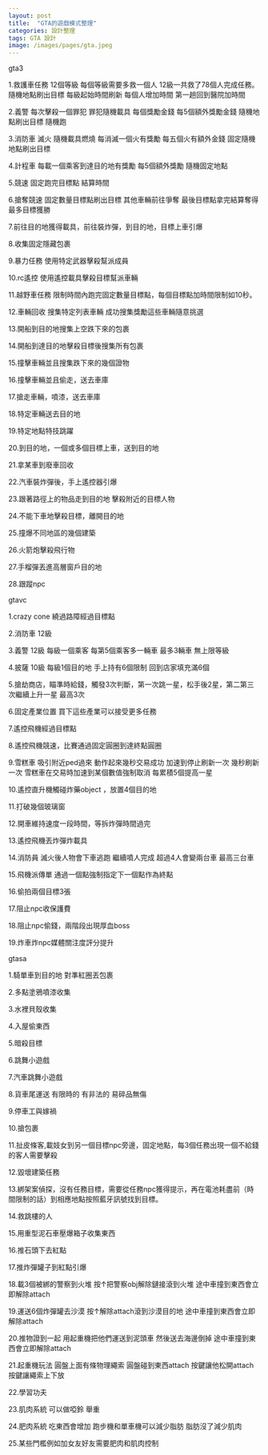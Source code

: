 ```yaml
---
layout: post
title:  "GTA的遊戲模式整理"
categories: 設計整理
tags: GTA 設計
image: /images/pages/gta.jpeg
---
```


gta3

1.救護車任務 12個等級 每個等級需要多救一個人 12級一共救了78個人完成任務。隨機地點刷出目標 每級起始時間刷新 每個人增加時間 第一趟回到醫院加時間
  
2.義警 每次擊殺一個罪犯 罪犯隨機載具 每個獎勵金錢 每5個額外獎勵金錢 隨機地點刷出目標 隨機跑
  
3.消防車 滅火 隨機載具燃燒 每消滅一個火有獎勵 每五個火有額外金錢 固定隨機地點刷出目標
  
4.計程車 每載一個乘客到達目的地有獎勵 每5個額外獎勵 隨機固定地點
  
5.競速 固定跑完目標點 結算時間
  
6.搶奪競速 固定數量目標點刷出目標 其他車輛前往爭奪 最後目標點拿完結算奪得最多目標獲勝
  
7.前往目的地獲得載具，前往裝炸彈，到目的地，目標上車引爆
  
8.收集固定隱藏包裹
  
9.暴力任務 使用特定武器擊殺幫派成員
  
10.rc遙控 使用遙控載具擊殺目標幫派車輛
  
11.越野車任務 限制時間內跑完固定數量目標點，每個目標點加時間限制如10秒。
  
12.車輛回收 搜集特定列表車輛 成功搜集獎勵這些車輛隨意挑選
  
13.開船到目的地搜集上空跌下來的包裹
  
14.開船到達目的地擊殺目標後搜集所有包裹
  
15.撞擊車輛並且搜集跌下來的幾個證物
  
16.撞擊車輛並且偷走，送去車庫
  
17.搶走車輛，噴漆，送去車庫
  
18.特定車輛送去目的地
  
19.特定地點特技跳躍
  
20.到目的地，一個或多個目標上車，送到目的地
  
21.拿某車到廢車回收
  
22.汽車裝炸彈後，手上遙控器引爆
  
23.跟著路徑上的物品走到目的地 擊殺附近的目標人物
  
24.不能下車地擊殺目標，離開目的地
  
25.撞爆不同地區的幾個建築
  
26.火箭炮擊殺飛行物
  
27.手榴彈丟進高層窗戶目的地
  
28.跟蹤npc
  
gtavc
  
1.crazy cone 繞過路障經過目標點
  
2.消防車 12級 
  
3.義警 12級 每級一個乘客 每第5個乘客多一輛車 最多3輛車 無上限等級
  
4.披薩 10級 每級1個目的地 手上持有6個限制  回到店家填充滿6個
  
5.搶劫商店，瞄準時給錢，觸發3次判斷，第一次跳一星，松手後2星，第二第三次繼續上升一星 最高3次
  
6.固定產業位置 買下這些產業可以接受更多任務
  
7.遙控飛機經過目標點
  
8.遙控飛機競速，比賽通過固定圓圈到達終點圓圈
  
9.雪糕車 吸引附近ped過來 動作起來幾秒交易成功 加速到停止刷新一次 幾秒刷新一次 雪糕車在交易時加速到某個數值強制取消 每累積5個提高一星
  
10.遙控直升機觸碰炸藥object ，放置4個目的地
  
11.打破幾個玻璃窗
  
12.開車維持速度一段時間，等拆炸彈時間過完
  
13.遙控飛機丟炸彈炸載具
  
14.消防員 滅火後人物會下車逃跑 繼續噴人完成 超過4人會變兩台車 最高三台車
  
15.飛機派傳單 通過一個點強制指定下一個點作為終點
  
16.偷拍兩個目標3張
  
17.阻止npc收保護費
  
18.阻止npc偷錢，兩階段出現厚血boss
  
19.炸車炸npc媒體關注度評分提升
  
gtasa
  
1.騎單車到目的地 對準紅圈丟包裹
  
2.多點塗鴉噴漆收集
  
3.水裡貝殼收集
  
4.入屋偷東西
  
5.暗殺目標
  
6.跳舞小遊戲
  
7.汽車跳舞小遊戲
  
8.貨車尾運送 有限時的 有非法的 易碎品無傷
  
9.停車工與嫁禍
  
10.搶包裹
  
11.扯皮條客,載妓女到另一個目標npc旁邊，固定地點，每3個任務出現一個不給錢的客人需要擊殺
  
12.毀壞建築任務
  
13.綁架案偵探，沒有任務目標，需要從任務npc獲得提示，再在電池耗盡前（時間限制的話）到相應地點按照藍牙訊號找到目標。
  
14.救跳樓的人
  
15.用重型泥石車壓爆箱子收集東西
  
16.推石頭下去紅點
  
17.推炸彈罐子到紅點引爆 
  
18.載3個被綁的警察到火堆 按↑把警察obj解除鏈接滾到火堆 途中車撞到東西會立即解除attach
  
19.運送6個炸彈罐去沙漠 按↑解除attach滾到沙漠目的地 途中車撞到東西會立即解除attach
  
20.推物證到一起 用起重機把他們運送到泥頭車 然後送去海邊倒掉 途中車撞到東西會立即解除attach
  
21.起重機玩法 圓盤上面有條物理繩索 圓盤碰到東西attach 按鍵讓他松開attach 按鍵讓繩索上下放
  
22.學習功夫
  
23.肌肉系統 可以做啞鈴 舉重
  
24.肥肉系統 吃東西會增加 跑步機和單車機可以減少脂肪 脂肪沒了減少肌肉
  
25.某些門檻例如加女友好友需要肥肉和肌肉控制
  